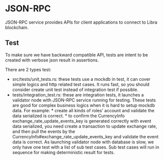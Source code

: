 # JSON-RPC

JSON-RPC service provides APIs for client applications to connect to Libra blockchain.

## Test

To make sure we have backward compatible API, tests are intent to be created with verbose json result
in assertions.

There are 2 types test:

* src/tests/unit_tests.rs: these tests use a mockdb in test, it can cover simple logics and http related
  test cases. It runs fast, so you should consider create unit test instead of integration test if possible.
* tests/integration_test.rs: these are integration tests, it launches a validator node with JSON-RPC service
  running for testing. These tests are good for complex business logics when it is hard to setup mockdb data.
  For example:
      * create all kinds of roles' account and validate the data serialized is correct.
      * to confirm the CurrencyInfo exchange_rate_update_events_key is generated correctly with event data
        serialized, you need create a transaction to update exchange rate, and then pull the events by the
        CurrencyInfo#exchange_rate_update_events_key and validate the event data is correct.
  As launching validator node with database is slow, we only have one test with a list of sub test cases. Sub
  test cases will run in sequence for making deterministic result for tests.
